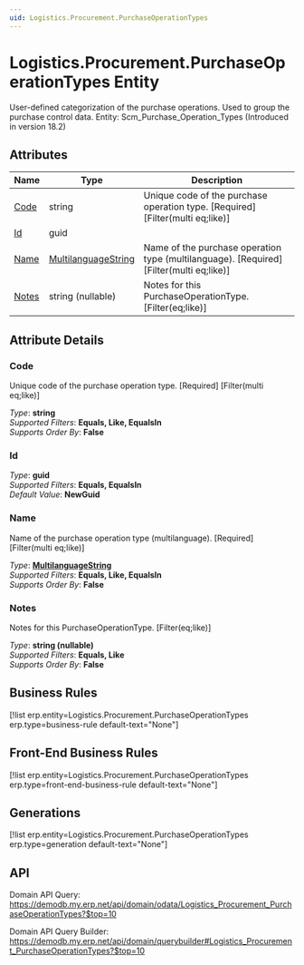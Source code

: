 ```yaml
---
uid: Logistics.Procurement.PurchaseOperationTypes
---
```

# Logistics.Procurement.PurchaseOperationTypes Entity

User-defined categorization of the purchase operations. Used to group the purchase control data. Entity: Scm_Purchase_Operation_Types (Introduced in version 18.2)

## Attributes

| Name | Type | Description |
| ---- | ---- | --- |
| [Code](Logistics.Procurement.PurchaseOperationTypes.md#code) | string | Unique code of the purchase operation type. [Required] [Filter(multi eq;like)] 
| [Id](Logistics.Procurement.PurchaseOperationTypes.md#id) | guid |  
| [Name](Logistics.Procurement.PurchaseOperationTypes.md#name) | [MultilanguageString](../data-types.md#multilanguagestring) | Name of the purchase operation type (multilanguage). [Required] [Filter(multi eq;like)] 
| [Notes](Logistics.Procurement.PurchaseOperationTypes.md#notes) | string (nullable) | Notes for this PurchaseOperationType. [Filter(eq;like)] 


## Attribute Details

### Code

Unique code of the purchase operation type. [Required] [Filter(multi eq;like)]

_Type_: **string**  
_Supported Filters_: **Equals, Like, EqualsIn**  
_Supports Order By_: **False**  

### Id

_Type_: **guid**  
_Supported Filters_: **Equals, EqualsIn**  
_Default Value_: **NewGuid**  

### Name

Name of the purchase operation type (multilanguage). [Required] [Filter(multi eq;like)]

_Type_: **[MultilanguageString](../data-types.md#multilanguagestring)**  
_Supported Filters_: **Equals, Like, EqualsIn**  
_Supports Order By_: **False**  

### Notes

Notes for this PurchaseOperationType. [Filter(eq;like)]

_Type_: **string (nullable)**  
_Supported Filters_: **Equals, Like**  
_Supports Order By_: **False**  



## Business Rules

[!list erp.entity=Logistics.Procurement.PurchaseOperationTypes erp.type=business-rule default-text="None"]

## Front-End Business Rules

[!list erp.entity=Logistics.Procurement.PurchaseOperationTypes erp.type=front-end-business-rule default-text="None"]

## Generations

[!list erp.entity=Logistics.Procurement.PurchaseOperationTypes erp.type=generation default-text="None"]

## API

Domain API Query:
<https://demodb.my.erp.net/api/domain/odata/Logistics_Procurement_PurchaseOperationTypes?$top=10>

Domain API Query Builder:
<https://demodb.my.erp.net/api/domain/querybuilder#Logistics_Procurement_PurchaseOperationTypes?$top=10>

